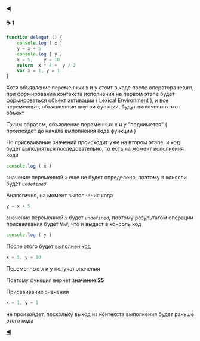 [:arrow_backward:](https://github.com/garevna/js-course/wiki/function-object#hoisting)

#### :coffee: 1

```javascript
function delegat () {
    console.log ( x )
    y = x + 5
    console.log ( y )
    x = 5,    y = 10
    return  x * 4 +  y / 2
    var x = 1, y = 1
}
```
Хотя объявление переменных  x и y  стоит в коде после оператора return, при формировании контекста исполнения на первом этапе будет формироваться объект активации ( Lexical Environment ), и все переменные, объявленные внутри функции, будут включены в этот объект

Таким образом, объявление переменных  x и y  "поднимется" ( произойдет до начала выполнения кода функции )

Но присваивание значений происходит уже на втором этапе, и код будет выполняться последовательно, то есть на момент исполнения кода  
```javascript
console.log ( x ) 
```
значение переменной  *`x`*  еще не будет определено, поэтому в консоли будет *`undefined`*

Аналогично, на момент выполнения кода  
```javascript
y = x + 5
```
значение переменной  *`x`*  будет  *`undefined`*, поэтому результатом операции присваивания будет  *`NaN`*,  что и выдаст в консоль код
```javascript
console.log ( y )
```
После этого будет выполнен код
```javascript
x = 5, y = 10
```
Переменные  x  и  y  получат значения

Поэтому функция вернет значение **25**

Присваивание значений
```javascript
x = 1, y = 1
```
не произойдет, поскольку выход из контекста выполнения будет раньше этого кода

[:arrow_backward:](https://github.com/garevna/js-course/wiki/function-object#hoisting)